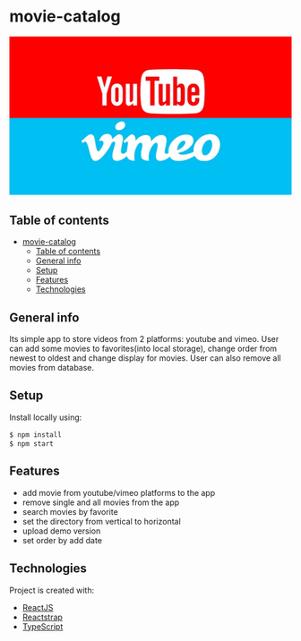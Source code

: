# movie-catalog

![logo](./public/logo.jpg)

## Table of contents

- [movie-catalog](#movie-catalog)
  - [Table of contents](#table-of-contents)
  - [General info](#general-info)
  - [Setup](#setup)
  - [Features](#features)
  - [Technologies](#technologies)

## General info

Its simple app to store videos from 2 platforms: youtube and vimeo. User can add some movies to favorites(into local storage), change order from newest to oldest and change display for movies. User can also remove all movies from database.

## Setup

Install locally using:

```
$ npm install
$ npm start
```

## Features

- add movie from youtube/vimeo platforms to the app
- remove single and all movies from the app
- search movies by favorite
- set the directory from vertical to horizontal
- upload demo version
- set order by add date

## Technologies

Project is created with:

- [ReactJS](https://pl.reactjs.org/)
- [Reactstrap](https://reactstrap.github.io/)
- [TypeScript](https://www.typescriptlang.org/)
